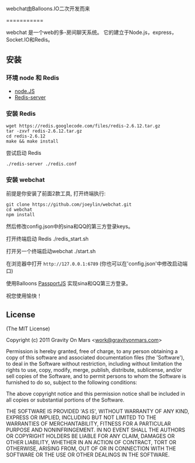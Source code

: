 webchat由Balloons.IO二次开发而来

===========

webchat 是一个web的多-房间聊天系统。
它的建立于Node.js，express，Socket.IO和Redis。

## 安装

### 环境 node 和 Redis

-   [node.JS](http://nodejs.org)
-   [Redis-server](http://redis.io)


### 安装 Redis

    wget https://redis.googlecode.com/files/redis-2.6.12.tar.gz
    tar -zxvf redis-2.6.12.tar.gz
    cd redis-2.6.12
    make && make install

尝试启动 Redis

`./redis-server ./redis.conf`


### 安装 webchat

前提是你安装了前面2款工具, 打开终端执行:

    git clone https://github.com/joeylin/webchat.git
    cd webchat
    npm install

然后修改config.json中的sina和QQ的第三方登录keys。

打开终端启动 Redis
./redis_start.sh

打开另一个终端启动webchat
./start.sh

在浏览器中打开 `http://127.0.0.1:6789` (你也可以在'config.json'中修改启动端口)

使用Balloons [PassportJS](http://passportjs.org) 实现sina和QQ第三方登录。

祝您使用愉快！


## License

(The MIT License)

Copyright (c) 2011 Gravity On Mars &lt;work@gravityonmars.com&gt;

Permission is hereby granted, free of charge, to any person obtaining
a copy of this software and associated documentation files (the
'Software'), to deal in the Software without restriction, including
without limitation the rights to use, copy, modify, merge, publish,
distribute, sublicense, and/or sell copies of the Software, and to
permit persons to whom the Software is furnished to do so, subject to
the following conditions:

The above copyright notice and this permission notice shall be
included in all copies or substantial portions of the Software.

THE SOFTWARE IS PROVIDED 'AS IS', WITHOUT WARRANTY OF ANY KIND,
EXPRESS OR IMPLIED, INCLUDING BUT NOT LIMITED TO THE WARRANTIES OF
MERCHANTABILITY, FITNESS FOR A PARTICULAR PURPOSE AND NONINFRINGEMENT.
IN NO EVENT SHALL THE AUTHORS OR COPYRIGHT HOLDERS BE LIABLE FOR ANY
CLAIM, DAMAGES OR OTHER LIABILITY, WHETHER IN AN ACTION OF CONTRACT,
TORT OR OTHERWISE, ARISING FROM, OUT OF OR IN CONNECTION WITH THE
SOFTWARE OR THE USE OR OTHER DEALINGS IN THE SOFTWARE.